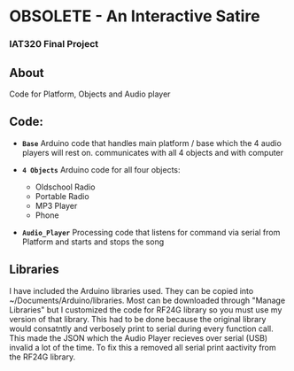 
# OBSOLETE - An Interactive Satire
### IAT320 Final Project

## About

Code for Platform, Objects and Audio player


## Code:
- __`Base`__ Arduino code that handles main platform / base which the 4 audio players will rest on.  communicates with all 4 objects and with computer

- __`4 Objects`__ Arduino code for all four objects:
    - Oldschool Radio
    - Portable Radio
    - MP3 Player
    - Phone

- __`Audio_Player`__ Processing code that listens for command via serial from Platform and starts and stops the song

## Libraries
I have included the Arduino libraries used.  They can be copied into ~/Documents/Arduino/libraries.  Most can be downloaded through "Manage Libraries" but I customized the code for RF24G library so you must use my version of that library.  This had to be done because the original library would consatntly and verbosely print to serial during every function call.  This made the JSON which the Audio Player recieves over serial (USB) invalid a lot of the time.  To fix this a removed all serial print aactivity from the RF24G library.